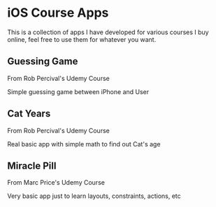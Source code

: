 # iOS Course Apps

<p>This is a collection of apps I have developed for various courses I buy online, feel free to use them for whatever you want.</p>

<h2>Guessing Game</h2>
<p>From Rob Percival's Udemy Course</p>
<p>Simple guessing game between iPhone and User</p>

<h2>Cat Years</h2>
<p>From Rob Percival's Udemy Course</p>
<p>Real basic app with simple math to find out Cat's age</p>

<h2>Miracle Pill</h2>
<p>From Marc Price's Udemy Course</p>
<p>Very basic app just to learn layouts, constraints, actions, etc</p>
